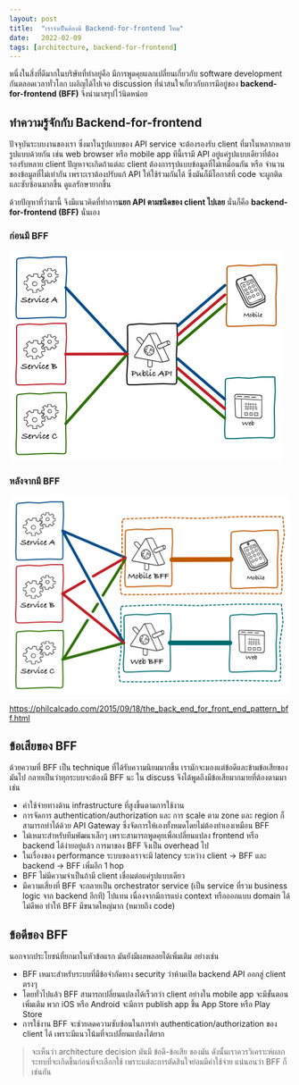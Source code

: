 ```yaml
---
layout: post
title:  "เราจำเป็นต้องมี Backend-for-frontend ไหม"
date:   2022-02-09
tags: [architecture, backend-for-frontend]
---
```


หนึ่งในสิ่งที่ดีมากในบริษัทที่ทำอยู่คือ มีการพูดคุยแลกเปลี่ยนเกี่ยวกับ software development กันตลอดเวลาทั่วโลก เผอิญได้ไปเจอ discussion ที่น่าสนใจเกี่ยวกับการมีอยู่ของ **backend-for-frontend (BFF)** จึงนำมาสรุปไว้นิดหน่อย

## ทำความรู้จักกับ Backend-for-frontend

ปัจจุบันระบบงานของเรา ซึ่งมาในรูปแบบของ API service จะต้องรองรับ client ที่มาในหลากหลายรูปแบบด้วยกัน เช่น web browser หรือ mobile app ทีนี้เรามี API อยู่แค่รูปแบบเดียวที่ต้องรองรับหลาย client ปัญหาจะเกิดถ้าแต่ละ client ต้องการรุปแบบข้อมูลที่ไม่เหมือนกัน หรือ จำนวนของข้อมูลที่ไม่เท่ากัน เพราะเราต้องปรับแก้ API ให้ใช้ร่วมกันได้ ซึ่งมันก็มีโอกาสที่ code จะผูกติดและซับซ้อนมากขึ้น ดูแลรักษายากขึ้น  

ด้วยปัญหาที่ว่ามานี้ จึงมีแนวคิดที่ทำการ**แยก API ตามชนิดของ client ไปเลย** นั่นก็คือ **backend-for-frontend (BFF)** นั่นเอง  

### ก่อนมี BFF
![Before BFF](/assets/2022-02-09-before-bff.png)

### หลังจากมี BFF
![After BFF](/assets/2022-02-09-after-bff.png)

<https://philcalcado.com/2015/09/18/the_back_end_for_front_end_pattern_bff.html>

## ข้อเสียของ BFF
ด้วยความที่ BFF เป็น technique ที่ได้รับความนิยมมากขึ้น เรามักจะมองแต่ข้อดีและข้ามข้อเสียของมันไป กลายเป็นว่าทุกระบบจะต้องมี BFF นะ ใน discuss จึงได้พูดถึงมีข้อเสียมากมายที่ต้องตามมา เช่น

- ค่าใช้จ่ายทางด้าน infrastructure ที่สูงขึ้นตามการใช้งาน
- การจัดการ authentication/authorization และ การ scale ตาม zone และ region ก็สามารถทำได้ด้วย API Gateway ซึ่งจัดการให้เองทั้งหมดโดยไม่ต้องทำเองเหมือน BFF
- ไม่เหมาะสำหรับทีมพัฒนาเล็กๆ เพราะสามารถพูดคุยเพื่อเปลี่ยนแปลง frontend หรือ backend ได้ง่ายอยู่แล้ว การมาของ BFF จึงเป็น overhead ไป
- ในเรื่องของ performance ระบบของเราจะมี latency ระหว่าง client -> BFF และ backend -> BFF เพิ่มอีก 1 hop
- BFF ไม่มีความจำเป็นถ้ามี client เชื่อมต่อแค่รูปแบบเดียว
- มีความเสี่ยงที่ BFF จะกลายเป็น orchestrator service (เป็น service ที่รวม business logic จาก backend อีกที) ไปแทน เนื่องจากมีการแบ่ง context หรือออกแบบ domain ได้ไม่ดีพอ ทำให้ BFF มีขนาดใหญ่มาก (หมายถึง code)

## ข้อดีของ BFF
นอกจากประโยชน์ที่ยกมาในหัวข้อแรก มันยังมีผลพลอยได้เพิ่มเติม อย่างเช่น

- BFF เหมาะสำหรับระบบที่มีข้อจำกัดทาง security ว่าห้ามเปิด backend API ออกสู่ client ตรงๆ
- โดยทั่วไปแล้ว BFF สามารถเปลี่ยนแปลงได้เร็วกว่า client อย่างใน mobile app จะมีขั้นตอนเพิ่มเติม พวก iOS หรือ Android จะมีการ publish app ขึ้น App Store หรือ Play Store
- การใช้งาน BFF จะช่วยลดความซับซ้อนในการทำ authentication/authorization ของ client ได้ เพราะมีแนวโน้มที่จะเปลี่ยนแปลงได้ยาก

> จะเห็นว่า architecture decision มันมี ข้อดี-ข้อเสีย ของมัน ดังนั้นเราควรวิเคราะห์ผลกระทบที่จะเกิดขึ้นก่อนที่จะเลือกใช้ เพราะแต่ละการตัดสินใจย่อมมีค่าใช้จ่าย แน่นอนว่า BFF ก็เช่นกัน
